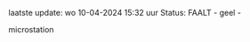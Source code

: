 laatste update: 
wo 10-04-2024 15:32   uur 
Status: FAALT - geel - 
<div class="service Y">microstation</div>